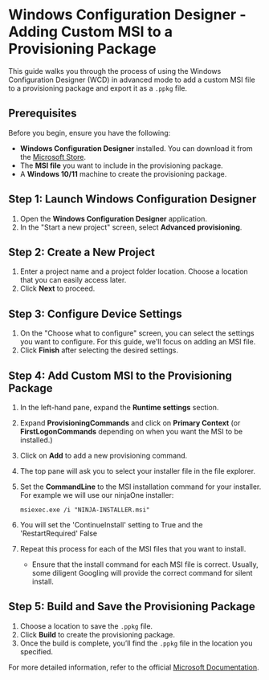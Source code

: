 # Windows Configuration Designer - Adding Custom MSI to a Provisioning Package

This guide walks you through the process of using the Windows Configuration Designer (WCD) in advanced mode to add a custom MSI file to a provisioning package and export it as a `.ppkg` file. 

## Prerequisites

Before you begin, ensure you have the following:

- **Windows Configuration Designer** installed. You can download it from the [Microsoft Store](https://www.microsoft.com/store/productId/9NBLGGH4TX22).
- The **MSI file** you want to include in the provisioning package.
- A **Windows 10/11** machine to create the provisioning package.

## Step 1: Launch Windows Configuration Designer

1. Open the **Windows Configuration Designer** application.
2. In the "Start a new project" screen, select **Advanced provisioning**.

## Step 2: Create a New Project

1. Enter a project name and a project folder location. Choose a location that you can easily access later.
2. Click **Next** to proceed.

## Step 3: Configure Device Settings

1. On the "Choose what to configure" screen, you can select the settings you want to configure. For this guide, we'll focus on adding an MSI file.
2. Click **Finish** after selecting the desired settings.

## Step 4: Add Custom MSI to the Provisioning Package

1. In the left-hand pane, expand the **Runtime settings** section.
2. Expand **ProvisioningCommands** and click on **Primary Context** (or **FirstLogonCommands** depending on when you want the MSI to be installed.)
3. Click on **Add** to add a new provisioning command.
4. The top pane will ask you to select your installer file in the file explorer.
5. Set the **CommandLine** to the MSI installation command for your installer. For example we will use our ninjaOne installer:
    ```plaintext
    msiexec.exe /i "NINJA-INSTALLER.msi" 
    ```
6. You will set the 'ContinueInstall' setting to True and the 'RestartRequired' False
7. Repeat this process for each of the MSI files that you want to install. 

   - Ensure that the install command for each MSI file is correct. Usually, some diligent Googling will provide the correct command for silent install. 


## Step 5: Build and Save the Provisioning Package

1. Choose a location to save the `.ppkg` file.
2. Click **Build** to create the provisioning package.
3. Once the build is complete, you’ll find the `.ppkg` file in the location you specified.


For more detailed information, refer to the official [Microsoft Documentation](https://docs.microsoft.com/en-us/windows/configuration/provisioning-packages/provisioning-packages-overview).
